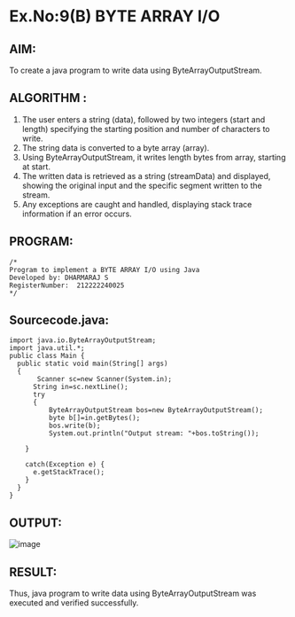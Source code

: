 # Ex.No:9(B) BYTE ARRAY I/O
## AIM:
To create a java program to write data using ByteArrayOutputStream.


## ALGORITHM :
1.	The user enters a string (data), followed by two integers (start and length) specifying the starting position and number of characters to write.
2.	The string data is converted to a byte array (array).
3.	Using ByteArrayOutputStream, it writes length bytes from array, starting at start.
4.	The written data is retrieved as a string (streamData) and displayed, showing the original input and the specific segment written to the stream.
5.	Any exceptions are caught and handled, displaying stack trace information if an error occurs.




## PROGRAM:
 ```
/*
Program to implement a BYTE ARRAY I/O using Java
Developed by: DHARMARAJ S
RegisterNumber:  212222240025
*/
```

## Sourcecode.java:
```
import java.io.ByteArrayOutputStream;
import java.util.*;
public class Main {
  public static void main(String[] args) 
  {
       Scanner sc=new Scanner(System.in);
      String in=sc.nextLine();
      try
      {
          ByteArrayOutputStream bos=new ByteArrayOutputStream();
          byte b[]=in.getBytes();
          bos.write(b);
          System.out.println("Output stream: "+bos.toString());
  
    }

    catch(Exception e) {
      e.getStackTrace();
    }
  }
}
```
## OUTPUT:

![image](https://github.com/user-attachments/assets/398d9e55-aacb-488c-81a4-e49dc3a0aa35)


## RESULT:
Thus, java program to write data using ByteArrayOutputStream was executed and verified successfully.





